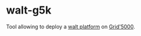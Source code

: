 # walt-g5k

Tool allowing to deploy a [walt platform](https://walt-project.liglab.fr/) on [Grid'5000](https://www.grid5000.fr).

